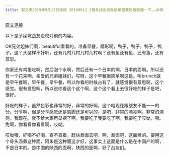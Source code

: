 ```yaml
---
title: 郭文贵2019年9月12日视频 20190912_2很多战友发私信希望我吃饭直播一下……非常抱歉……由于船上有其他人和马上有很多会要开……我只能录个短的视频
---
```


[原文連接](https://gnews.org/ThreadView/53479005)

以下是茅屎坑战友没校对前的内容。

  OK兄弟姐妹们啊，beautiful看看的。准备早餐，精彩啊，鸭子，鸭子，鸭子，鸭子。这丫头这样不好听，还有几村几村几村几村啊？还有鱼还有鱼，还有鱼，还有意思。

  你家还有鸡蛋吃啊，然后泡个水啊，然后还有一个日本的啊，日本的面啊。所以还有一个花来啊，亲爱的兄弟姐妹们，哎呀，这个早餐很简单啊这是。叫brunch就是早午餐啊，早午餐，早午餐，所以你看的时候占有了，就感觉很有意思啊，这个感觉。很有意思啊，所以说你看这个这个啊，这个这个看上去很好吃的样子是吧，很好。

  好吃的样子，虽然色彩也非常的好，非常的好啊，这个咱现在跟战友不能一一的分。分享啊，但是分享感觉还是感脚还是可以的，是吧，非常的漂亮啊，非常的漂亮，我现在。就不给大家再显摆了啊，我要吃了我要吃了啊，我要吃了哎呦，喝。免啊，你看看你看看啊，哎呦。

  哎呦喂，好喝不好喝，查不查着，赶快煮面去吧，啊，煮面吧，这面煮的。要用这个骨头汤煮这种面，阿朱是这种面这才好，这事实上这面是什么是在中国产的啊，不是日本的。是中国的陕西的面啊，陕西的面啊，好了战友们。
